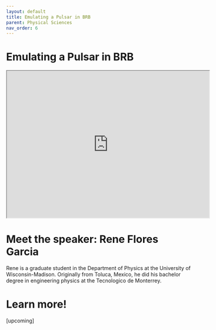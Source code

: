```yaml
---
layout: default
title: Emulating a Pulsar in BRB
parent: Physical Sciences
nav_order: 6
---
```


# Emulating a Pulsar in BRB

<iframe width="550" height="400"
    src="https://youtube.com/embed/wc1Yr5N_jA0">
</iframe>

# Meet the speaker: Rene Flores Garcia

Rene is a graduate student in the Department of Physics at the University of Wisconsin-Madison. Originally from Toluca, Mexico, he did his bachelor degree in engineering physics at the Tecnologico de Monterrey.

# Learn more!

[upcoming]